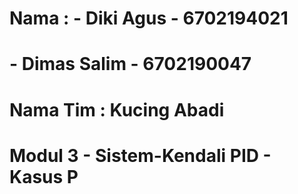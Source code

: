 # Nama : - Diki Agus - 6702194021
#        - Dimas Salim - 6702190047
# Nama Tim : Kucing Abadi
# Modul 3 - Sistem-Kendali PID - Kasus P
